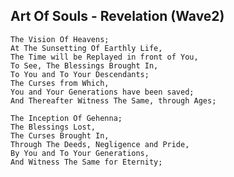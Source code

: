 ## Art Of Souls - Revelation (Wave2)

    The Vision Of Heavens;
    At The Sunsetting Of Earthly Life,
    The Time will be Replayed in front of You,
    To See, The Blessings Brought In,
    To You and To Your Descendants;
    The Curses from Which,
    You and Your Generations have been saved;
    And Thereafter Witness The Same, through Ages;

    The Inception Of Gehenna;
    The Blessings Lost,
    The Curses Brought In,
    Through The Deeds, Negligence and Pride,
    By You and To Your Generations,
    And Witness The Same for Eternity;
